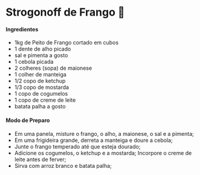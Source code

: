# Strogonoff de Frango :chicken:

#### Ingredientes ####

- 1kg de Peito de Frango cortado em cubos
- 1 dente de alho picado
- sal e pimenta a gosto
- 1 cebola picada
- 2 colheres (sopa) de maionese
- 1 colher de manteiga
- 1/2 copo de ketchup
- 1/3 copo de mostarda
- 1 copo de cogumelos
- 1 copo de creme de leite
- batata palha a gosto

#### Modo de Preparo ####

- Em uma panela, misture o frango, o alho, a maionese, o sal e a pimenta;
- Em uma frigideira grande, derreta a manteiga e doure a cebola;
- Junte o frango temperado até que esteja dourado;
- Adicione os cogumelos, o ketchup e a mostarda; Incorpore o creme de leite antes de ferver;
- Sirva com arroz branco e batata palha;